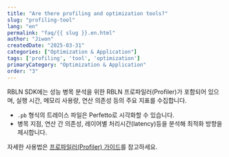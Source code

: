 ```yaml
---
title: "Are there profiling and optimization tools?"
slug: "profiling-tool"
lang: "en"
permalink: "faq/{{ slug }}.en.html"
author: "Jiwon"
createdDate: "2025-03-31"
categories: ["Optimization & Application"]
tags: ['profiling', 'tool', 'optimization']
primaryCategory: "Optimization & Application"
order: "3"  
---
```

RBLN SDK에는 성능 병목 분석을 위한 RBLN 프로파일러(Profiler)가 포함되어 있으며, 실행 시간, 메모리 사용량, 연산 의존성 등의 주요 지표를 수집합니다.

- `.pb` 형식의 트레이스 파일은 Perfetto로 시각화할 수 있습니다.
- 병목 지점, 연산 간 의존성, 레이어별 처리시간(latency)등을 분석해 최적화 방향을 제시합니다.

자세한 사용법은 <a href="https://docs.rbln.ai/ko/software/profiler/overview.html" class="underline" target="_blank">프로파일러(Profiler) 가이드</a>를 참고하세요.

